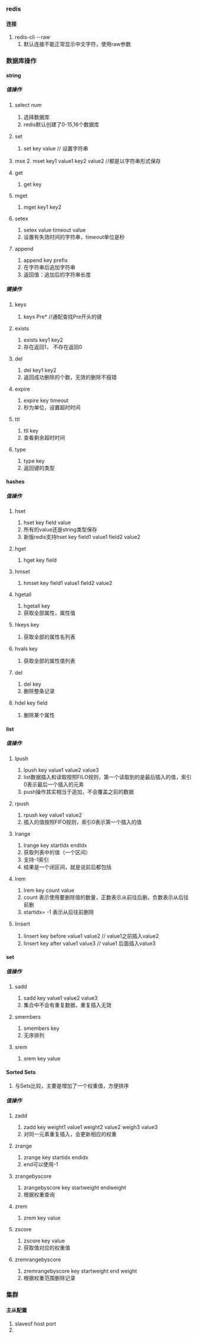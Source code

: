 ### redis
#### 连接
1. redis-cli --raw
	1. 默认连接不能正常显示中文字符，使用raw参数

### 数据库操作
#### string
##### 值操作
1. select num
	1. 选择数据库
	2. redis默认创建了0-15,16个数据库

2. set
	1. set key value  // 设置字符串
3. mse
	2. mset key1 value1 key2 value2  //都是以字符串形式保存
3. get
	1. get key
4. mget
	1. mget key1 key2
4. setex
	1. setex value timeout value
	2. 设置有失效时间的字符串，timeout单位是秒

5. append
	1. append key prefix
	2. 在字符串后追加字符串
	3. 返回值：追加后的字符串长度


##### 键操作
1. keys
	1. keys Pre*  //通配查找Pre开头的键

2. exists
	1. exists key1 key2
	2. 存在返回1， 不存在返回0

3. del
	1. del key1 key2
	2. 返回成功删除的个数，无效的删除不报错
4. expire
	1. expire key timeout
	2. 秒为单位，设置超时时间

5. ttl
	1. ttl key
	2. 查看剩余超时时间

6. type
	1. type key
	2. 返回键的类型

#### hashes
##### 值操作
1. hset
	1. hset key field value
	2. 所有的value还是string类型保存
	3. 新版redis支持hset key field1 value1 field2 value2
2. hget
	1. hget key field
3. hmset
	1. hmset key field1 value1 field2 value2

4. hgetall
	1. hgetall key
	2. 获取全部属性，属性值

5. hkeys key
	1. 获取全部的属性名列表
6. hvals key
	1. 获取全部的属性值列表
7. del 
	1. del key
	2. 删除整条记录
8. hdel key field
	1. 删除某个属性


#### list
##### 值操作
1. lpush
	1. lpush key value1 value2 value3
	2. list数据插入和读取按照FILO规则，第一个读取到的是最后插入的值，索引0表示最后一个插入的元素
	3. push操作其实相当于追加，不会覆盖之前的数据

2. rpush
	1. rpush key value1 value2
	2. 插入的值按照FIFO规则，索引0表示第一个插入的值

2. lrange
	1. lrange key startIdx endIdx
	2. 获取列表中的值（一个区间）
	3. 支持-1索引
	4. 结果是一个闭区间，就是说前后都包括

4. lrem
	1. lrem key count value
	2. count 表示使用要删除值的数量，正数表示从前往后删，负数表示从后往前删
	3. startidx= -1 表示从后往前删除

5. linsert
	1. linsert key before value1 value2 // value1之前插入value2
	2. linsert key after value1 value3 // value1 后面插入value3


#### set
##### 值操作
1. sadd 
	1. sadd key value1 value2 value3
	2. 集合中不会有重复数据，重复插入无效

2. smembers
	1. smembers key
	2. 无序排列

3. srem
	1. srem key value


#### Sorted Sets
1. 与Sets比较，主要是增加了一个权重值，方便排序
##### 值操作
1. zadd
	1. zadd key weight1 value1 weight2 value2 weigh3 value3
	2. 对同一元素重复插入，会更新相应的权重

2. zrange
	1. zrange key startidx endidx
	2. end可以使用-1

3. zrangebyscore
	1. zrangebyscore key startweight endweight
	2. 根据权重查询

4. zrem
	1. zrem key value

5. zscore
	1. zscore key value
	2. 获取值对应的权重值

6. zremrangebyscore
	1. zremrangebyscore key startweight end weight
	2. 根据权重范围删除记录

### 集群
#### 主从配置
1. slaveof host port
2. 
